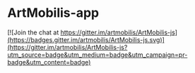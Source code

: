 # ArtMobilis-app

[![Join the chat at https://gitter.im/artmobilis/ArtMobilis-js](https://badges.gitter.im/artmobilis/ArtMobilis-js.svg)](https://gitter.im/artmobilis/ArtMobilis-js?utm_source=badge&utm_medium=badge&utm_campaign=pr-badge&utm_content=badge)